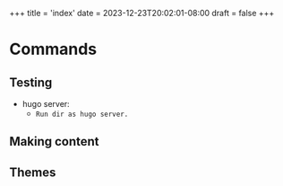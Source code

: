 +++
title = 'index'
date = 2023-12-23T20:02:01-08:00
draft = false
+++
# Commands
## Testing
- hugo server:
    - ``Run dir as hugo server.``
## Making content
## Themes